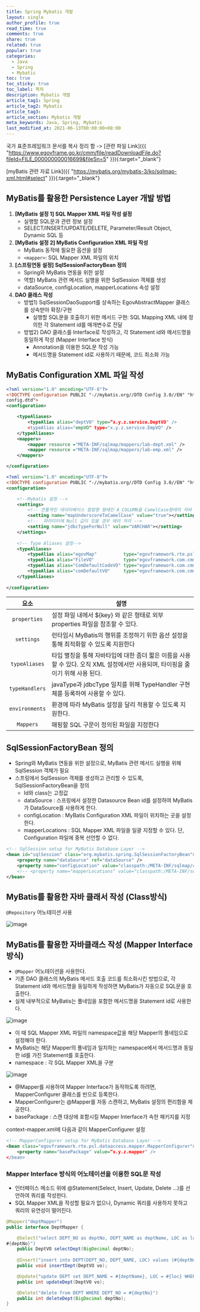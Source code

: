 ```yaml
---
title: Spring Mybatis 개발
layout: single
author_profile: true
read_time: true
comments: true
share: true
related: true
popular: true
categories:
  - Java
  - Spring
  - Mybatis
toc: true
toc_sticky: true
toc_label: 목차
description: Mybatis 개발
article_tag1: Spring
article_tag2: Mybatis
article_tag3:
article_section: Mybatis 개발
meta_keywords: Java, Spring, Mybatis
last_modified_at: 2021-06-13T00:00:00+08:00
---
```


국가 표준프레임워크 문서를 복사 정리 함 -> [관련 파일 Link]({{ "https://www.egovframe.go.kr/cmm/file/readDownloadFile.do?fileId=FILE_000000000016699&fileSn=5" }}){:target="\_blank"}

[myBatis 관련 자료 Link]({{ "https://mybatis.org/mybatis-3/ko/sqlmap-xml.html#select" }}){:target="\_blank"}


## MyBatis를 활용한 Persistence Layer 개발 방법

1. **[MyBatis 설정 1] SQL Mapper XML 파일 작성 설정**
   * 실행할 SQL문과 관련 정보 설정
   * SELECT/INSERT/UPDATE/DELETE, Parameter/Result Object, Dynamic SQL 등
2. **[MyBatis 설정 2] MyBatis Configuration XML 파일 작성**
   * MyBatis 동작에 필요한 옵션을 설정
   * `<mapper>`: SQL Mapper XML 파일의 위치
3. **[스프링연동 설정] SqlSessionFactoryBean 정의**
   * Spring와 MyBatis 연동을 위한 설정
   * 역할) MyBatis 관련 메서드 실행을 위한 SqlSession 객체를 생성
   * dataSource, configLocation, mapperLocations 속성 설정
4. **DAO 클래스 작성**
   * 방법1) SqlSessionDaoSupport를 상속하는 EgovAbstractMapper 클래스를 상속받아 확장/구현
     * 실행할 SQL문을 호출하기 위한 메서드 구현: SQL Mapping XML 내에 정의한 각 Statement id를 매개변수로 전달
   * 방법2) DAO 클래스를 Interface로 작성하고, 각 Statement id와 메서드명을 동일하게 작성 (Mapper Interface 방식)
     * Annotation을 이용한 SQL문 작성 가능
     * 메서드명을 Statement id로 사용하기 때문에, 코드 최소화 가능

## MyBatis Configuration XML 파일 작성

```xml
<?xml version="1.0" encoding="UTF-8"?>
<!DOCTYPE configuration PUBLIC "-//mybatis.org//DTD Config 3.0//EN" "http://mybatis.org/dtd/mybatis-3-
config.dtd">
<configuration>

    <typeAliases>
        <typeAlias alias="deptVO" type=“x.y.z.service.DeptVO" />
        <typeAlias alias="empVO" type="x.y.z.service.EmpVO" />
    </typeAliases>
    <mappers>
        <mapper resource ="META-INF/sqlmap/mappers/lab-dept.xml" />
        <mapper resource ="META-INF/sqlmap/mappers/lab-emp.xml" />
    </mappers>

</configuration>
```

```xml
<?xml version="1.0" encoding="UTF-8"?>
<!DOCTYPE configuration PUBLIC "-//mybatis.org//DTD Config 3.0//EN" "http://mybatis.org/dtd/mybatis-3-config.dtd">
<configuration>

	<!--Mybatis 설정 -->
	<settings>
		<!-- 전통적인 데이터베이스 컬럼명 형태인 A_COLUMN을 CamelCase형태의 자바 프로퍼티명 형태인 aColumn으로 자동으로 매핑하도록 함 -->
		<setting name="mapUnderscoreToCamelCase" value="true"></setting>
		<!--  파라미터에 Null 값이 있을 경우 에러 처리 -->
		<setting name="jdbcTypeForNull" value="VARCHAR"></setting>
	</settings>
	
	<!-- Type Aliases 설정-->
	<typeAliases> 
		<typeAlias alias="egovMap" 			type="egovframework.rte.psl.dataaccess.util.EgovMap" />
		<typeAlias alias="FileVO"			type="egovframework.com.cmm.service.FileVO" />
		<typeAlias alias="ComDefaultCodeVO" type="egovframework.com.cmm.ComDefaultCodeVO" />
		<typeAlias alias="comDefaultVO"		type="egovframework.com.cmm.ComDefaultVO" />
	</typeAliases>
    
</configuration>
```

| 요소     |     설명      |
| :--------:|--------------|
| `properties`     | 설정 파일 내에서 ${key} 와 같은 형태로 외부 properties 파일을 참조할 수 있다. |
| `settings`       | 런타임시 MyBatis의 행위를 조정하기 위한 옵션 설정을 통해 최적화할 수 있도록 지원한다|
| `typeAliases`     | 타입 별칭을 통해 자바타입에 대한 좀더 짧은 이름을 사용할 수 있다. 오직 XML 설정에서만 사용되며, 타이핑을 줄이기 위해 사용 된다.|
| `typeHandlers`   | javaType과 jdbcType 일치를 위해 TypeHandler 구현체를 등록하여 사용할 수 있다. |
| `environments`   |환경에 따라 MyBatis 설정을 달리 적용할 수 있도록 지원한다.|
| `Mappers`        | 매핑할 SQL 구문이 정의된 파일을 지정한다 |


## SqlSessionFactoryBean 정의

* Spring와 MyBatis 연동을 위한 설정으로, MyBatis 관련 메서드 실행을 위해 SqlSession 객체가 필요
* 스프링에서 SqlSession 객체를 생성하고 관리할 수 있도록, SqlSessionFactoryBean을 정의
  * Id와 class는 고정값
  * dataSource : 스프링에서 설정한 Datasource Bean id를 설정하여 MyBatis가 DataSource를 사용하게 한다.
  * configLocation : MyBatis Configuration XML 파일이 위치하는 곳을 설정한다.
  * mapperLocations : SQL Mapper XML 파일을 일괄 지정할 수 있다. 단, Configuration 파일에 중복 선언할 수 없다.

```xml
<!-- SqlSession setup for MyBatis Database Layer -->
<bean id="sqlSession" class="org.mybatis.spring.SqlSessionFactoryBean">
    <property name="dataSource" ref="dataSource" />
    <property name="configLocation" value="classpath:/META-INF/sqlmap/config/sql-mapper-config.xml" />
    <!-- <property name="mapperLocations" value="classpath:/META-INF/sqlmap/mappers/*.xml" /> -->
</bean>
```

## MyBatis를 활용한 자바 클래서 작성 (Class방식)

`@Repository` 어노테이션 사용

![image](https://user-images.githubusercontent.com/83876951/223758035-45e3ca79-3955-410b-9e00-8e0601b93931.png)

## MyBatis를 활용한 자바클래스 작성 (Mapper Interface방식)

* `@Mapper` 어노테이션을 사용한다.
* 기존 DAO 클래스의 MyBatis 메서드 호출 코드를 최소화시킨 방법으로, 각 Statement id와 메서드명을 동일하게
작성하면 MyBatis가 자동으로 SQL문을 호출한다.
* 실제 내부적으로 MyBatis는 풀네임을 포함한 메서드명을 Statement id로 사용한다.

![image](https://user-images.githubusercontent.com/83876951/223759202-b8593181-7861-4916-8b9b-734c5ee01c84.png)


* 이 때 SQL Mapper XML 파일의 namespace값을 해당 Mapper의 풀네임으로 설정해야 한다.
* MyBatis는 해당 Mapper의 풀네임과 일치하는 namespace에서 메서드명과 동일한 id를 가진 Statement를 호출한다.
* namespace : 각 SQL Mapper XML을 구분

![image](https://user-images.githubusercontent.com/83876951/223758730-247e3323-9bfb-488b-aad9-f40b71d4201b.png)


* @Mapper를 사용하여 Mapper Interface가 동작하도록 하려면, MapperConfigurer 클래스를 빈으로 등록한다.
* MapperConfigurer는 @Mapper를 자동 스캔하고, MyBatis 설정의 편리함을 제공한다.
* basePackage : 스캔 대상에 포함시킬 Mapper Interface가 속한 패키지를 지정

context-mapper.xml에 다음과 같이 MapperConfigurer 설정

```xml
<!-- MapperConfigurer setup for MyBatis Database Layer -->
<bean class="egovframework.rte.psl.dataaccess.mapper.MapperConfigurer">
    <property name="basePackage" value=“x.y.z.mapper" />
</bean>
```

### Mapper Interface 방식의 어노테이션을 이용한 SQL문 작성

* 인터페이스 메소드 위에 @Statement(Select, Insert, Update, Delete …)를 선언하여 쿼리를 작성한다.
* SQL Mapper XML을 작성할 필요가 없으나, Dynamic 쿼리를 사용하지 못하고 쿼리의 유연성이 떨어진다.

```java
@Mapper("deptMapper")
public interface DeptMapper {

    @Select("select DEPT_NO as deptNo, DEPT_NAME as deptName, LOC as loc from DEPT where DEPT_NO = 
#{deptNo}")
    public DeptVO selectDept(BigDecimal deptNo);
    
    @Insert("insert into DEPT(DEPT_NO, DEPT_NAME, LOC) values (#{deptNo}, #{deptName}, #{loc})")
    public void insertDept(DeptVO vo);

    @Update("update DEPT set DEPT_NAME = #{deptName}, LOC = #{loc} WHERE DEPT_NO = #{deptNo}")
    public int updateDept(DeptVO vo);

    @Delete("delete from DEPT WHERE DEPT_NO = #{deptNo}")
    public int deleteDept(BigDecimal deptNo);
}
```
